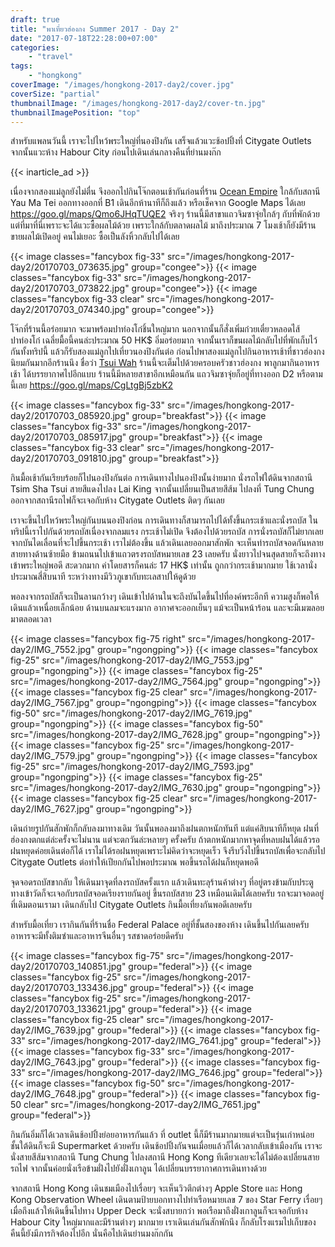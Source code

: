 ```yaml
---
draft: true
title: "พาเที่ยวฮ่องกง Summer 2017 - Day 2"
date: "2017-07-18T22:28:00+07:00"
categories:
    - "travel"
tags:
    - "hongkong"
coverImage: "/images/hongkong-2017-day2/cover.jpg"
coverSize: "partial"
thumbnailImage: "/images/hongkong-2017-day2/cover-tn.jpg"
thumbnailImagePosition: "top"
---
```


สำหรับแพลนวันนี้ เราจะไปไหว้พระใหญ่ที่นองปิงกัน เสร็จแล้วแวะช้อปปิ้งที่ Citygate Outlets จากนั้นแวะห้าง Habour City ก่อนไปเดินเล่นกลางคืนที่ย่านมงก๊ก

<!--more-->
{{< inarticle_ad >}}

เนื่องจากสองแม่ลูกยังไม่ตื่น จึงออกไปกินโจ๊กตอนเช้ากันก่อนที่ร้าน [Ocean Empire](http://oceanempire.com.hk/?q=en) ใกล้กับสถานี Yau Ma Tei ออกทางออกที่ B1 เดินอีกห้านาทีก็ถึงแล้ว หรือเช็คจาก Google Maps ได้เลย https://goo.gl/maps/Qmo6JHqTUQE2 จริงๆ ร้านนี้มีสาขาแถวจิมซาจุ่ยใกล้ๆ กับที่พักด้วย แต่ที่มาที่นี่เพราะจะได้แวะซื้อผลไม้ด้วย เพราะใกล้กับตลาดผลไม้ มาถึงประมาณ 7 โมงเช้าก็ยังมีร้านขายผลไม้เปิดอยู่ คนไม่เยอะ ซื้อเป็นลังหิ้วกลับไปได้เลย

{{< image classes="fancybox fig-33" src="/images/hongkong-2017-day2/20170703_073635.jpg" group="congee">}}
{{< image classes="fancybox fig-33" src="/images/hongkong-2017-day2/20170703_073822.jpg" group="congee">}}
{{< image classes="fancybox fig-33 clear" src="/images/hongkong-2017-day2/20170703_074340.jpg" group="congee">}}

โจ๊กที่ร้านนี้อร่อยมาก จะมาพร้อมปาท่องโก๋ชิ้นใหญ่มาก นอกจากนั้นก็สั่งเพิ่มก๋วยเตี๋ยวหลอดไส้ปาท่องโก๋ เฉลี่ยมื้อนี้คนล่ะประมาณ 50 HK$ อิ่มอร่อยมาก จากนั้นเราก็ขนผลไม้กลับไปที่พักเก็บไว้กันทั้งทริปนี้ แล้วก็รับสองแม่ลูกไปเที่ยวนองปิงกันต่อ ก่อนไปพาสองแม่ลูกไปกินอาหารเช้าที่ชาวฮ่องกงนิยมกันมากอีกร้านนึง ชื่อว่า [Tsui Wah](http://www.tsuiwah.com/business/restaurant/branches/) ร้านนี้จะเต็มไปด้วยครอบครัวชาวฮ่องกง พาลูกมากินอาหารเช้า ได้บรรยากาศไปอีกแบบ ร้านนี้มีหลายสาขาอีกเหมือนกัน แถวจิมซาจุ่ยก็อยู่ที่ทางออก D2 หรือตามนี้เลย https://goo.gl/maps/CgLtgBj5zbK2

{{< image classes="fancybox fig-33" src="/images/hongkong-2017-day2/20170703_085920.jpg" group="breakfast">}}
{{< image classes="fancybox fig-33" src="/images/hongkong-2017-day2/20170703_085917.jpg" group="breakfast">}}
{{< image classes="fancybox fig-33 clear" src="/images/hongkong-2017-day2/20170703_091810.jpg" group="breakfast">}}

กินมื้อเช้ากันเรียบร้อยก็ไปนองปิงกันต่อ การเดินทางไปนองปิงนั้นง่ายมาก นั่งรถไฟใต้ดินจากสถานี Tsim Sha Tsui สายสีแดงไปลง Lai King จากนั้นเปลี่ยนเป็นสายสีส้ม ไปลงที่ Tung Chung ออกจากสถานีรถไฟก็จะเจอกับห้าง Citygate Outlets ติดๆ กันเลย

เราจะขึ้นไปไหว้พระใหญ่กันบนนองปิงก่อน การเดินทางก็สามารถไปได้ทั้งขึ้นกระเช้าและนั่งรถบัส ในทริปนี้เราไปกันด้วยรถบัสเนื่องจากลมแรง กระเช้าไม่เปิด จึงต้องไปด้วยรถบัส การนั่งรถบัสก็ไม่ยากเลย จากบันไดเลื่อนที่จะไปขึ้นกระเช้า เราไม่ต้องขึ้น แล้วเดินเลยออกมาสักพัก จะเห็นท่ารถบัสจอดกันหลายสายทางด้านซ้ายมือ ข้ามถนนไปเข้าแถวตรงรถบัสหมายเลข 23 เลยครับ นั่งยาวไปจนสุดสายก็จะถึงทางเข้าพระใหญ่พอดี สะดวกมาก ค่าโดยสารก็คนล่ะ 17 HK$ เท่านั้น ถูกกว่ากระเช้ามากมาย ใช้เวลานั่งประมาณสี่สิบนาที ระหว่างทางมีวิวภูเขากับทะเลสาปให้ดูด้วย 

พอลงจากรถบัสก็จะเป็นลานกว้างๆ เดินเข้าไปด้านในจะถึงบันไดขึ้นไปที่องค์พระอีกที ความสูงก็พอให้เดินแล้วเหนื่อยเล็กน้อย ด้านบนลมจะแรงมาก อากาศจะออกเย็นๆ แม้จะเป็นหน้าร้อน และจะมีเมฆลอยมาตลอดเวลา 

{{< image classes="fancybox fig-75 right" src="/images/hongkong-2017-day2/IMG_7552.jpg" group="ngongping">}}
{{< image classes="fancybox fig-25" src="/images/hongkong-2017-day2/IMG_7553.jpg" group="ngongping">}}
{{< image classes="fancybox fig-25" src="/images/hongkong-2017-day2/IMG_7564.jpg" group="ngongping">}}
{{< image classes="fancybox fig-25 clear" src="/images/hongkong-2017-day2/IMG_7567.jpg" group="ngongping">}}
{{< image classes="fancybox fig-50" src="/images/hongkong-2017-day2/IMG_7619.jpg" group="ngongping">}}
{{< image classes="fancybox fig-50" src="/images/hongkong-2017-day2/IMG_7628.jpg" group="ngongping">}}
{{< image classes="fancybox fig-25" src="/images/hongkong-2017-day2/IMG_7579.jpg" group="ngongping">}}
{{< image classes="fancybox fig-25" src="/images/hongkong-2017-day2/IMG_7593.jpg" group="ngongping">}}
{{< image classes="fancybox fig-25" src="/images/hongkong-2017-day2/IMG_7630.jpg" group="ngongping">}}
{{< image classes="fancybox fig-25 clear" src="/images/hongkong-2017-day2/IMG_7627.jpg" group="ngongping">}}

เดินถ่ายรูปกันสักพักก็กลับลงมาทางเดิม วันนั้นพอลงมาถึงฝนตกหนักทันที แต่แค่สิบนาทีก็หยุด ฝนที่ฮ่องกงตกแต่ล่ะครั้งจะไม่นาน แต่จะตกวันล่ะหลายๆ ครั้งครับ ถ้าตกหนักมากหาจุดที่หลบฝนได้แล้วรอฝนหยุดค่อยเดินต่อก็ได้ เราไม่ได้รอฝนหยุดเพราะไม่คิดว่าจะหยุดเร็ว จึงรีบวิ่งไปขึ้นรถบัสเพื่อจะกลับไป Citygate Outlets ต่อทำให้เปียกกันไปพอประมาณ พอขึ้นรถได้ฝนก็หยุดพอดี

จุดจอดรถบัสขากลับ ให้เดินมาจุดที่ลงรถบัสครั้งแรก แล้วเดินทะลุร้านค้าต่างๆ ที่อยู่ตรงข้ามกับประตูทางเข้าวัดก็จะเจอกับรถบัสจอดเรียงรายกันอยู่ ขึ้นรถบัสสาย 23 เหมือนเดิมได้เลยครับ รถจะมาจอดอยู่ที่เดิมตอนเรามา เดินกลับไป Citygate Outlets กินมื้อเที่ยงกันพอดีเลยครับ

สำหรับมื้อเที่ยว เรากินกันที่ร้านชื่อ Federal Palace อยู่ที่ชั้นสองของห้าง เดินขึ้นไปกันเลยครับ อาหารจะมีทั้งติมซำและอาหารจีนอื่นๆ รสชาดอร่อยดีครับ

{{< image classes="fancybox fig-75" src="/images/hongkong-2017-day2/20170703_140851.jpg" group="federal">}}
{{< image classes="fancybox fig-25" src="/images/hongkong-2017-day2/20170703_133436.jpg" group="federal">}}
{{< image classes="fancybox fig-25" src="/images/hongkong-2017-day2/20170703_133621.jpg" group="federal">}}
{{< image classes="fancybox fig-25 clear" src="/images/hongkong-2017-day2/IMG_7639.jpg" group="federal">}}
{{< image classes="fancybox fig-33" src="/images/hongkong-2017-day2/IMG_7641.jpg" group="federal">}}
{{< image classes="fancybox fig-33" src="/images/hongkong-2017-day2/IMG_7643.jpg" group="federal">}}
{{< image classes="fancybox fig-33" src="/images/hongkong-2017-day2/IMG_7646.jpg" group="federal">}}
{{< image classes="fancybox fig-50" src="/images/hongkong-2017-day2/IMG_7648.jpg" group="federal">}}
{{< image classes="fancybox fig-50 clear" src="/images/hongkong-2017-day2/IMG_7651.jpg" group="federal">}}

กินกันอิ่มก็ได้เวลาเดินช้อปปิ้งย่อยอาหารกันแล้ว ที่ outlet นี้ก็มีร้านมากมายแต่จะเป็นรุ่นเก่าหน่อย ชั้นใต้ดินก็จะมี Supermarket ด้วยครับ เดินช้อปปิ้งกันจนเมื่อยแล้วก็ได้เวลากลับเข้าเมืองกัน เราจะนั่งสายสีส้มจากสถานี Tung Chung ไปลงสถานี Hong Kong ทีเดียวเลยจะได้ไม่ต้องเปลี่ยนสายรถไฟ จากนั้นค่อยนั่งเรือข้ามฝั่งไปยังฝั่งเกาลูน ได้เปลี่ยนบรรยากาศการเดินทางด้วย

จากสถานี Hong Kong เดินชมเมืองไปเรื่อยๆ จะเห็นวิวตึกต่างๆ Apple Store และ Hong Kong Observation Wheel เดินตามป้ายบอกทางไปท่าเรือหมายเลข 7 ของ Star Ferry เรื่อยๆ เมื่อถึงแล้วให้เดินขึ้นไปทาง Upper Deck จะนั่งสบายกว่า พอเรือมาถึงฝั่งเกาลูนก็จะเจอกับห้าง Habour City ใหญ่มากและมีร้านต่างๆ มากมาย เราเดินเล่นกันสักพักนึง ก็กลับโรงแรมไปเก็บของ คืนนี้ยังมีภารกิจต้องไปอีก นั่นคือไปเดินย่านมงก๊กกัน
